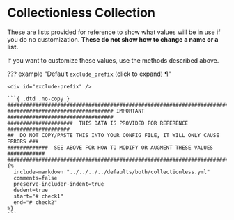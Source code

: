 # Collectionless Collection

These are lists provided for reference to show what values will be in use if you do no customization.  **These do not 
show how to change a name or a list.**

If you want to customize these values, use the methods described above.

??? example "Default `exclude_prefix` (click to expand) <a class="headerlink" href="#exclude-prefix" title="Permanent link">¶</a>"

    <div id="exclude-prefix" />

    ```{ .dtd .no-copy }
    ###############################################################################
    ################################## IMPORTANT ##################################
    #####################  THIS DATA IS PROVIDED FOR REFERENCE ####################
    ##  DO NOT COPY/PASTE THIS INTO YOUR CONFIG FILE, IT WILL ONLY CAUSE ERRORS ###
    #############  SEE ABOVE FOR HOW TO MODIFY OR AUGMENT THESE VALUES ############
    ###############################################################################
    {%    
      include-markdown "../../../../defaults/both/collectionless.yml" 
      comments=false
      preserve-includer-indent=true
      dedent=true
      start="# check1"
      end="# check2"
    %}
    ```
